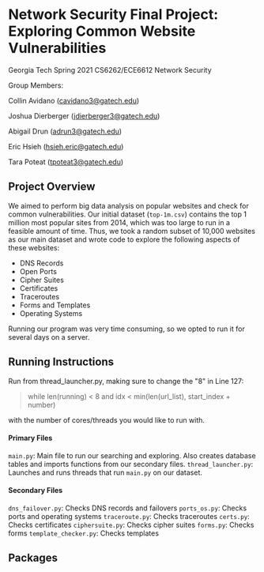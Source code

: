 # Network Security Final Project: Exploring Common Website Vulnerabilities
Georgia Tech Spring 2021 CS6262/ECE6612 Network Security

Group Members:

Collin Avidano (cavidano3@gatech.edu)

Joshua Dierberger (jdierberger3@gatech.edu)

Abigail Drun (adrun3@gatech.edu)

Eric Hsieh (hsieh.eric@gatech.edu)

Tara Poteat (tpoteat3@gatech.edu)

## Project Overview
We aimed to perform big data analysis on popular websites and check for common vulnerabilities. Our initial dataset (`top-1m.csv`) contains the top 1 million most popular sites from 2014, which was too large to run in a feasible amount of time. Thus, we took a random subset of 10,000 websites as our main dataset and wrote code to explore the following aspects of these websites:

* DNS Records
* Open Ports
* Cipher Suites
* Certificates
* Traceroutes
* Forms and Templates
* Operating Systems

Running our program was very time consuming, so we opted to run it for several days on a server.
## Running Instructions

Run from thread_launcher.py, making sure to change the "8" in Line 127:
>  while len(running) < 8 and idx < min(len(url_list), start_index + number)

with the number of cores/threads you would like to run with.

#### Primary Files
`main.py`: Main file to run our searching and exploring. Also creates database tables and imports functions from our secondary files.
`thread_launcher.py`: Launches and runs threads that run `main.py` on our dataset.

#### Secondary Files
`dns_failover.py`: Checks DNS records and failovers
`ports_os.py`: Checks ports and operating systems
`traceroute.py`: Checks traceroutes
`certs.py`: Checks certificates
`ciphersuite.py`: Checks cipher suites
`forms.py`: Checks forms
`template_checker.py`: Checks templates

## Packages

